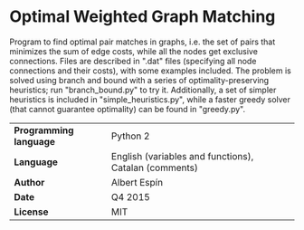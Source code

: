 # Optimal Weighted Graph Matching

Program to find optimal pair matches in graphs, i.e. the set of pairs that minimizes the sum of edge costs, while all the nodes get exclusive connections. Files are described in ".dat" files (specifying all node connections and their costs), with some examples included. The problem is solved using branch and bound with a series of optimality-preserving heuristics; run "branch_bound.py" to try it. Additionally, a set of simpler heuristics is included in "simple_heuristics.py", while a faster greedy solver (that cannot guarantee optimality) can be found in "greedy.py".


| | | |
|-|-|-|
| **Programming language**  | Python 2 |
| **Language**   | English (variables and functions), Catalan (comments) |
| **Author** | Albert Espín |
| **Date**  | Q4 2015  |
| **License**  | MIT |
